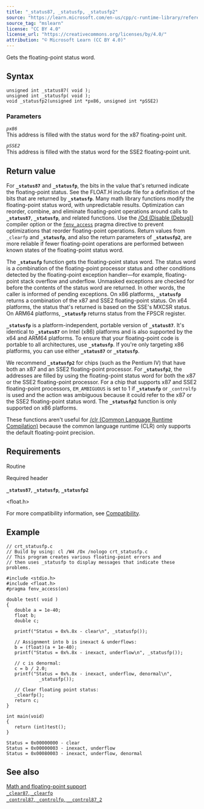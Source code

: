 ```yaml
---
title: "_status87, _statusfp, _statusfp2"
source: "https://learn.microsoft.com/en-us/cpp/c-runtime-library/reference/status87-statusfp-statusfp2?view=msvc-170"
source_tag: "mslearn"
license: "CC BY 4.0"
license_url: "https://creativecommons.org/licenses/by/4.0/"
attribution: "© Microsoft Learn (CC BY 4.0)"
---
```

Gets the floating-point status word.

## Syntax

```
unsigned int _status87( void );
unsigned int _statusfp( void );
void _statusfp2(unsigned int *px86, unsigned int *pSSE2)
```

### Parameters

_`px86`_  
This address is filled with the status word for the x87 floating-point unit.

_`pSSE2`_  
This address is filled with the status word for the SSE2 floating-point unit.

## Return value

For **`_status87`** and **`_statusfp`**, the bits in the value that's returned indicate the floating-point status. See the FLOAT.H include file for a definition of the bits that are returned by **`_statusfp`**. Many math library functions modify the floating-point status word, with unpredictable results. Optimization can reorder, combine, and eliminate floating-point operations around calls to **`_status87`**, **`_statusfp`**, and related functions. Use the [/Od (Disable (Debug))](https://learn.microsoft.com/en-us/cpp/build/reference/od-disable-debug?view=msvc-170) compiler option or the [`fenv_access`](https://learn.microsoft.com/en-us/cpp/preprocessor/fenv-access?view=msvc-170) pragma directive to prevent optimizations that reorder floating-point operations. Return values from `_clearfp` and **`_statusfp`**, and also the return parameters of **`_statusfp2`**, are more reliable if fewer floating-point operations are performed between known states of the floating-point status word.

The **`_statusfp`** function gets the floating-point status word. The status word is a combination of the floating-point processor status and other conditions detected by the floating-point exception handler—for example, floating-point stack overflow and underflow. Unmasked exceptions are checked for before the contents of the status word are returned. In other words, the caller is informed of pending exceptions. On x86 platforms, **`_statusfp`** returns a combination of the x87 and SSE2 floating-point status. On x64 platforms, the status that's returned is based on the SSE's MXCSR status. On ARM64 platforms, **`_statusfp`** returns status from the FPSCR register.

**`_statusfp`** is a platform-independent, portable version of **`_status87`**. It's identical to **`_status87`** on Intel (x86) platforms and is also supported by the x64 and ARM64 platforms. To ensure that your floating-point code is portable to all architectures, use **`_statusfp`**. If you're only targeting x86 platforms, you can use either **`_status87`** or **`_statusfp`**.

We recommend **`_statusfp2`** for chips (such as the Pentium IV) that have both an x87 and an SSE2 floating-point processor. For **`_statusfp2`**, the addresses are filled by using the floating-point status word for both the x87 or the SSE2 floating-point processor. For a chip that supports x87 and SSE2 floating-point processors, `EM_AMBIGUOUS` is set to 1 if **`_statusfp`** or `_controlfp` is used and the action was ambiguous because it could refer to the x87 or the SSE2 floating-point status word. The **`_statusfp2`** function is only supported on x86 platforms.

These functions aren't useful for [/clr (Common Language Runtime Compilation)](https://learn.microsoft.com/en-us/cpp/build/reference/clr-common-language-runtime-compilation?view=msvc-170) because the common language runtime (CLR) only supports the default floating-point precision.

## Requirements

Routine

Required header

**`_status87`**, **`_statusfp`**, **`_statusfp2`**

<float.h>

For more compatibility information, see [Compatibility](https://learn.microsoft.com/en-us/cpp/c-runtime-library/compatibility?view=msvc-170).

## Example

```
// crt_statusfp.c
// Build by using: cl /W4 /Ox /nologo crt_statusfp.c
// This program creates various floating-point errors and
// then uses _statusfp to display messages that indicate these problems.

#include <stdio.h>
#include <float.h>
#pragma fenv_access(on)

double test( void )
{
   double a = 1e-40;
   float b;
   double c;

   printf("Status = 0x%.8x - clear\n", _statusfp());

   // Assignment into b is inexact & underflows:
   b = (float)(a + 1e-40);
   printf("Status = 0x%.8x - inexact, underflow\n", _statusfp());

   // c is denormal:
   c = b / 2.0;
   printf("Status = 0x%.8x - inexact, underflow, denormal\n",
            _statusfp());

   // Clear floating point status:
   _clearfp();
   return c;
}

int main(void)
{
   return (int)test();
}
```

```
Status = 0x00000000 - clear
Status = 0x00000003 - inexact, underflow
Status = 0x00080003 - inexact, underflow, denormal
```

## See also

[Math and floating-point support](https://learn.microsoft.com/en-us/cpp/c-runtime-library/floating-point-support?view=msvc-170)  
[`_clear87`, `_clearfp`](https://learn.microsoft.com/en-us/cpp/c-runtime-library/reference/clear87-clearfp?view=msvc-170)  
[`_control87`, `_controlfp`, `__control87_2`](https://learn.microsoft.com/en-us/cpp/c-runtime-library/reference/control87-controlfp-control87-2?view=msvc-170)